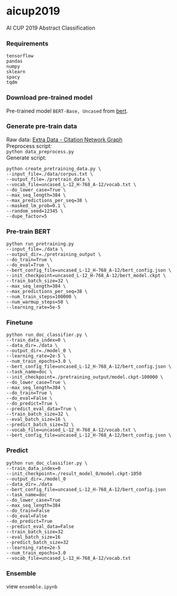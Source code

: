 # aicup2019
AI CUP 2019 Abstract Classification

### Requirements
``tensorflow``    
``pandas``    
``numpy``    
`sklearn`    
`spacy`    
`tqdm`

### Download pre-trained model
Pre-trained model ``BERT-Base, Uncased`` from [bert](https://github.com/google-research/bert).    

### Generate pre-train data
Raw data: [Extra Data - Citation Network Graph](https://github.com/itsmystyle/AI-CUP-2019-Abstract-Labeling-and-Classification-Tutorial/tree/master/Citation%20Network%20Data#extra-data---citation-network-graph)    
Preprocess script:     
``python data_preprocess.py``    
Generate script:
    
    python create_pretraining_data.py \
    --input_file=./data/corpus.txt \
    --output_file=./pretrain_data \
    --vocab_file=uncased_L-12_H-768_A-12/vocab.txt \
    --do_lower_case=True \
    --max_seq_length=384 \
    --max_predictions_per_seq=38 \
    --masked_lm_prob=0.1 \ 
    --random_seed=12345 \
    --dupe_factor=5 

### Pre-train BERT

    python run_pretraining.py
    --input_file=./data \
    --output_dir=./pretraining_output \
    --do_train=True \
    --do_eval=True \
    --bert_config_file=uncased_L-12_H-768_A-12/bert_config.json \
    --init_checkpoint=uncased_L-12_H-768_A-12/bert_model.ckpt \
    --train_batch_size=32 \
    --max_seq_length=384 \
    --max_predictions_per_seq=38 \
    --num_train_steps=100000 \
    --num_warmup_steps=50 \
    --learning_rate=5e-5

### Finetune
    
    python run_doc_classifier.py \
    --train_data_index=0 \
    --data_dir=./data \
    --output_dir=./model_0 \
    --learning_rate=2e-5 \
    --num_train_epochs=3.0 \
    --bert_config_file=uncased_L-12_H-768_A-12/bert_config.json \
    --task_name=doc \
    --init_checkpoint=./pretraining_output/model.ckpt-100000 \
    --do_lower_case=True \
    --max_seq_length=384 \
    --do_train=True \
    --do_eval=False \
    --do_predict=True \ 
    --predict_eval_data=True \
    --train_batch_size=32 \
    --eval_batch_size=16 \
    --predict_batch_size=32 \
    --vocab_file=uncased_L-12_H-768_A-12/vocab.txt \
    --bert_config_file=uncased_L-12_H-768_A-12/bert_config.json \
    
### Predict

    python run_doc_classifier.py \
    --train_data_index=0
    --init_checkpoint=./result_model_0/model.ckpt-1050
    --output_dir=./model_0
    --data_dir=./data
    --bert_config_file=uncased_L-12_H-768_A-12/bert_config.json
    --task_name=doc
    --do_lower_case=True
    --max_seq_length=384
    --do_train=False
    --do_eval=False
    --do_predict=True
    --predict_eval_data=False
    --train_batch_size=32
    --eval_batch_size=16
    --predict_batch_size=32
    --learning_rate=2e-5
    --num_train_epochs=3.0
    --vocab_file=uncased_L-12_H-768_A-12/vocab.txt

### Ensemble
view ``ensemble.ipynb``
    

